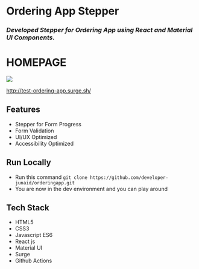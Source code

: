 # Ordering App Stepper

### *Developed Stepper for Ordering App using React and Material UI Components.*


# HOMEPAGE
<img src='/images/NikeSite.png'/>


http://test-ordering-app.surge.sh/

## Features

- Stepper for Form Progress
- Form Validation
- UI/UX Optimized
- Accessibility Optimized

## Run Locally 

- Run this command `git clone https://github.com/developer-junaid/orderingapp.git`
- You are now in the dev environment and you can play around 

## Tech Stack

- HTML5
- CSS3
- Javascript ES6
- React js
- Material UI
- Surge
- Github Actions
